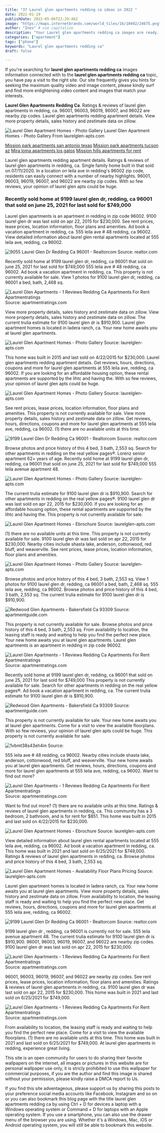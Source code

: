 ```yaml
---
title: "37 Laurel glen apartments redding ca ideas in 2022 "
date: 2022-01-19
publishDate: 2022-05-06T22:29:46Z
image: "https://maps.internetbrands.com/world_tiles/16/10492/24675.png"
author: "Ines" # use capitalize
description: "Your Laurel glen apartments redding ca images are ready. Laurel glen apartments redding ca are a topic that is being searched for and liked by netizens today. You can Find and Download the Laurel glen apartments redding ca files here. Find and Download all royalty-free photos."
categories: ["apartment"]
tags: ["phone"]
keywords: "Laurel glen apartments redding ca"
draft: false

---
```


If you're searching for **laurel glen apartments redding ca** images information connected with to the **laurel glen apartments redding ca** topic, you have pay a visit to the right  site.  Our site frequently  gives you  hints  for seeking  the maximum  quality video and image  content, please kindly surf and find more enlightening video content and images  that match your interests.

**Laurel Glen Apartments Redding Ca**. Ratings &amp; reviews of laurel glen apartments in redding, ca. 96001, 96003, 96019, 96007, and 96022 are nearby zip codes. Laurel glen apartments redding apartment details. View more property details, sales history and zestimate data on zillow.

![Laurel Glen Apartment Homes - Photo Gallery](https://media.apts247.info/94/944572c2c0ba40549b6b797049dff1ea/galleries/community/community/20210824-5074.jpg "Laurel Glen Apartment Homes - Photo Gallery")
Laurel Glen Apartment Homes - Photo Gallery From laurelglen-apts.com

[Mission park apartments san antonio texas](/mission-park-apartments-san-antonio-texas/)
[Mission park apartments tucson az](/mission-park-apartments-tucson-az/)
[Mira loma apartments los gatos](/mira-loma-apartments-los-gatos/)
[Mission hills apartments for rent](/mission-hills-apartments-for-rent/)

Laurel glen apartments redding apartment details. Ratings &amp; reviews of laurel glen apartments in redding, ca. Single family home built in that sold on 07/11/2020. In a location on leila ave in redding&#039;s 96002 zip code, residents can easily connect with a number of nearby highlights. 96001, 96003, 96019, 96007, and 96022 are nearby zip codes. With so few reviews, your opinion of laurel glen apts could be huge.

### Recently sold home at 9199 laurel glen dr, redding, ca 96001 that sold on june 25, 2021 for last sold for $749,000

Laurel glen apartments is an apartment in redding in zip code 96002. 9100 laurel glen dr was last sold on apr 22, 2015 for $230,000. See rent prices, lease prices, location information, floor plans and amenities. Ad book a vacation apartment in redding, ca. 555 leila ave # 48 redding, ca 96002. View detailed information about laurel glen rental apartments located at 555 leila ave, redding, ca 96002.


![9055 Laurel Glen Dr Redding Ca 96001 - Realtorcom](https://ap.rdcpix.com/b52f4cef89bf2c73b83a44dcc4bf1e6bl-m1159862108xd-w1020_h770_q80.jpg "9055 Laurel Glen Dr Redding Ca 96001 - Realtorcom")
Source: realtor.com

Recently sold home at 9199 laurel glen dr, redding, ca 96001 that sold on june 25, 2021 for last sold for $749,000 555 leila ave # 48 redding, ca 96002. Ad book a vacation apartment in redding, ca. This property is not currently available for sale. View 1 photos for 9100 laurel glen dr, redding, ca 96001 a bed, bath, 2,468 sq.

![Laurel Glen Apartments - 1 Reviews Redding Ca Apartments For Rent Apartmentratings](https://maps.internetbrands.com/world_tiles/16/10492/24674.png "Laurel Glen Apartments - 1 Reviews Redding Ca Apartments For Rent Apartmentratings")
Source: apartmentratings.com

View more property details, sales history and zestimate data on zillow. View more property details, sales history and zestimate data on zillow. The current trulia estimate for 9100 laurel glen dr is $910,900. Laurel glen apartment homes is located in ladera ranch, ca. Your new home awaits you at laurel glen apartments.

![Laurel Glen Apartment Homes - Photo Gallery](https://media.apts247.info/94/944572c2c0ba40549b6b797049dff1ea/galleries/community/community/20210824-5116.jpg "Laurel Glen Apartment Homes - Photo Gallery")
Source: laurelglen-apts.com

This home was built in 2015 and last sold on 4/22/2015 for $230,000. Laurel glen apartments redding apartment details. Get reviews, hours, directions, coupons and more for laurel glen apartments at 555 leila ave, redding, ca 96002. If you are looking for an affordable housing option, these rental apartments are supported by the lihtc and having the. With so few reviews, your opinion of laurel glen apts could be huge.

![Laurel Glen Apartment Homes - Photo Gallery](https://media.apts247.info/94/944572c2c0ba40549b6b797049dff1ea/galleries/community/community/20210824-5118.jpg "Laurel Glen Apartment Homes - Photo Gallery")
Source: laurelglen-apts.com

See rent prices, lease prices, location information, floor plans and amenities. This property is not currently available for sale. View more property details, sales history and zestimate data on zillow. Get reviews, hours, directions, coupons and more for laurel glen apartments at 555 leila ave, redding, ca 96002. (1) there are no available units at this time.

![9199 Laurel Glen Dr Redding Ca 96001 - Realtorcom](https://ap.rdcpix.com/a8566a9ab24af7d4b13490dbd5a3c703l-m3710747353xd-w1020_h770_q80.jpg "9199 Laurel Glen Dr Redding Ca 96001 - Realtorcom")
Source: realtor.com

Browse photos and price history of this 4 bed, 3 bath, 2,553 sq. Search for other apartments in redding on the real yellow pages®. Lorenz senior apartment 62+ years of age. Recently sold home at 9199 laurel glen dr, redding, ca 96001 that sold on june 25, 2021 for last sold for $749,000 555 leila avenue apartment 48.

![Laurel Glen Apartment Homes - Photo Gallery](https://media.apts247.info/94/944572c2c0ba40549b6b797049dff1ea/galleries/community/community/20210824-5112.jpg "Laurel Glen Apartment Homes - Photo Gallery")
Source: laurelglen-apts.com

The current trulia estimate for 9100 laurel glen dr is $910,900. Search for other apartments in redding on the real yellow pages®. 9100 laurel glen dr was last sold on apr 22, 2015 for $230,000. If you are looking for an affordable housing option, these rental apartments are supported by the lihtc and having the. This property is not currently available for sale.

![Laurel Glen Apartment Homes - Ebrochure](https://www.laurelglen-apts.com/gridmedia/img/ebrochure-cover.jpg "Laurel Glen Apartment Homes - Ebrochure")
Source: laurelglen-apts.com

(1) there are no available units at this time. This property is not currently available for sale. 9100 laurel glen dr was last sold on apr 22, 2015 for $230,000. Nearby cities include shasta lake, anderson, cottonwood, red bluff, and weaverville. See rent prices, lease prices, location information, floor plans and amenities.

![Laurel Glen Apartment Homes - Photo Gallery](https://media.apts247.info/94/944572c2c0ba40549b6b797049dff1ea/galleries/community/community/20210824-5074.jpg "Laurel Glen Apartment Homes - Photo Gallery")
Source: laurelglen-apts.com

Browse photos and price history of this 4 bed, 3 bath, 2,553 sq. View 1 photos for 9100 laurel glen dr, redding, ca 96001 a bed, bath, 2,468 sq. 555 leila ave, redding, ca 96002. Browse photos and price history of this 4 bed, 3 bath, 2,553 sq. The current trulia estimate for 9100 laurel glen dr is $910,900.

![Redwood Glen Apartments - Bakersfield Ca 93309](https://rentpath-res.cloudinary.com/$img_current/t_3x2_jpg_xl/d2aabc3b28da8ca90096d74fff737e57 "Redwood Glen Apartments - Bakersfield Ca 93309")
Source: apartmentguide.com

This property is not currently available for sale. Browse photos and price history of this 4 bed, 3 bath, 2,553 sq. From availability to location, the leasing staff is ready and waiting to help you find the perfect new place. Your new home awaits you at laurel glen apartments. Laurel glen apartments is an apartment in redding in zip code 96002.

![Laurel Glen Apartments - 1 Reviews Redding Ca Apartments For Rent Apartmentratings](https://staticssl.ibsrv.net/apt-next/production/images/image-placeholder.png "Laurel Glen Apartments - 1 Reviews Redding Ca Apartments For Rent Apartmentratings")
Source: apartmentratings.com

Recently sold home at 9199 laurel glen dr, redding, ca 96001 that sold on june 25, 2021 for last sold for $749,000 This property is not currently available for sale. Search for other apartments in redding on the real yellow pages®. Ad book a vacation apartment in redding, ca. The current trulia estimate for 9100 laurel glen dr is $910,900.

![Redwood Glen Apartments - Bakersfield Ca 93309](https://rentpath-res.cloudinary.com/$img_current/t_3x2_jpg_xl/90f39f6287193fe8f266de26e56d4f51 "Redwood Glen Apartments - Bakersfield Ca 93309")
Source: apartmentguide.com

This property is not currently available for sale. Your new home awaits you at laurel glen apartments. Come for a visit to view the available floorplans. With so few reviews, your opinion of laurel glen apts could be huge. This property is not currently available for sale.

![1vbmt38s43eh4m](https://photos.zillowstatic.com/fp/819857696a5d34c556a36c52bd5c9ba5-p_e.jpg "1vbmt38s43eh4m")
Source: 

555 leila ave # 48 redding, ca 96002. Nearby cities include shasta lake, anderson, cottonwood, red bluff, and weaverville. Your new home awaits you at laurel glen apartments. Get reviews, hours, directions, coupons and more for laurel glen apartments at 555 leila ave, redding, ca 96002. Want to find out more?

![Laurel Glen Apartments - 1 Reviews Redding Ca Apartments For Rent Apartmentratings](https://maps.internetbrands.com/world_tiles/16/10491/24675.png "Laurel Glen Apartments - 1 Reviews Redding Ca Apartments For Rent Apartmentratings")
Source: apartmentratings.com

Want to find out more? (1) there are no available units at this time. Ratings &amp; reviews of laurel glen apartments in redding, ca. This community has a 3 bedroom, 2 bathroom, and is for rent for $851. This home was built in 2015 and last sold on 4/22/2015 for $230,000.

![Laurel Glen Apartment Homes - Ebrochure](https://thumbs.apts247.info/resize/?img=https://media.apts247.info/94/944572c2c0ba40549b6b797049dff1ea/galleries/community/amenities/276A7291.jpg&amp;w=400 "Laurel Glen Apartment Homes - Ebrochure")
Source: laurelglen-apts.com

View detailed information about laurel glen rental apartments located at 555 leila ave, redding, ca 96002. Ad book a vacation apartment in redding, ca. This home was built in 2021 and last sold on 6/25/2021 for $749,000. Ratings &amp; reviews of laurel glen apartments in redding, ca. Browse photos and price history of this 4 bed, 3 bath, 2,553 sq.

![Laurel Glen Apartment Homes - Availability Floor Plans Pricing](https://media.apts247.info/94/944572c2c0ba40549b6b797049dff1ea/galleries/floorplan/plan-3/04b%20Master%20Bedroom_706845.jpg "Laurel Glen Apartment Homes - Availability Floor Plans Pricing")
Source: laurelglen-apts.com

Laurel glen apartment homes is located in ladera ranch, ca. Your new home awaits you at laurel glen apartments. View more property details, sales history and zestimate data on zillow. From availability to location, the leasing staff is ready and waiting to help you find the perfect new place. Get reviews, hours, directions, coupons and more for laurel glen apartments at 555 leila ave, redding, ca 96002.

![9199 Laurel Glen Dr Redding Ca 96001 - Realtorcom](https://ap.rdcpix.com/a8566a9ab24af7d4b13490dbd5a3c703l-m3171472165xd-w1020_h770_q80.jpg "9199 Laurel Glen Dr Redding Ca 96001 - Realtorcom")
Source: realtor.com

9199 laurel glen dr , redding, ca 96001 is currently not for sale. 555 leila avenue apartment 48. The current trulia estimate for 9100 laurel glen dr is $910,900. 96001, 96003, 96019, 96007, and 96022 are nearby zip codes. 9100 laurel glen dr was last sold on apr 22, 2015 for $230,000.

![Laurel Glen Apartments - 1 Reviews Redding Ca Apartments For Rent Apartmentratings](https://maps.internetbrands.com/world_tiles/16/10491/24674.png "Laurel Glen Apartments - 1 Reviews Redding Ca Apartments For Rent Apartmentratings")
Source: apartmentratings.com

96001, 96003, 96019, 96007, and 96022 are nearby zip codes. See rent prices, lease prices, location information, floor plans and amenities. Ratings &amp; reviews of laurel glen apartments in redding, ca. 9100 laurel glen dr was last sold on apr 22, 2015 for $230,000. This home was built in 2021 and last sold on 6/25/2021 for $749,000.

![Laurel Glen Apartments - 1 Reviews Redding Ca Apartments For Rent Apartmentratings](https://maps.internetbrands.com/world_tiles/16/10492/24675.png "Laurel Glen Apartments - 1 Reviews Redding Ca Apartments For Rent Apartmentratings")
Source: apartmentratings.com

From availability to location, the leasing staff is ready and waiting to help you find the perfect new place. Come for a visit to view the available floorplans. (1) there are no available units at this time. This home was built in 2021 and last sold on 6/25/2021 for $749,000. At laurel glen apartments in redding, experience great living.

This site is an open community for users to do sharing their favorite wallpapers on the internet, all images or pictures in this website are for personal wallpaper use only, it is stricly prohibited to use this wallpaper for commercial purposes, if you are the author and find this image is shared without your permission, please kindly raise a DMCA report to Us.

If you find this site adventageous, please support us by sharing this posts to your preference social media accounts like Facebook, Instagram and so on or you can also bookmark this blog page with the title laurel glen apartments redding ca by using Ctrl + D for devices a laptop with a Windows operating system or Command + D for laptops with an Apple operating system. If you use a smartphone, you can also use the drawer menu of the browser you are using. Whether it's a Windows, Mac, iOS or Android operating system, you will still be able to bookmark this website.
